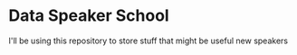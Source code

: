 # Data Speaker School
I'll be using this repository to store stuff that might be useful new speakers
